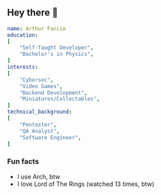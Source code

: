 ## Hey there 👋
``` yaml
name: Arthur Faccio
education: 
[
    "Self-Taught Developer",
    "Bachelor's in Physics",
]
interests: 
[
    "Cybersec",
    "Video Games",
    "Backend Development",    
    "Miniatures/Collectables",
]
technical_background:
[
    "Pentester",
    "QA Analyst",    
    "Software Engineer",
]
```

### Fun facts
- I use Arch, btw
- I love Lord of The Rings (watched 13 times, btw)

